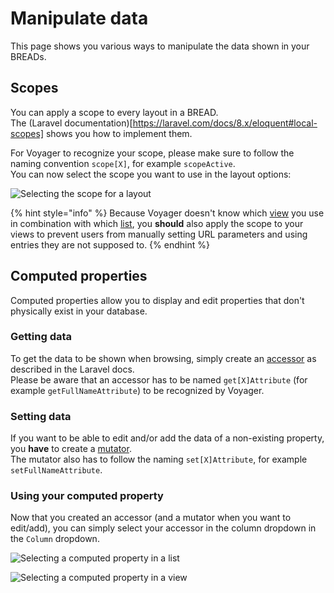 # Manipulate data

This page shows you various ways to manipulate the data shown in your BREADs.


## Scopes

You can apply a scope to every layout in a BREAD.  
The (Laravel documentation)[https://laravel.com/docs/8.x/eloquent#local-scopes] shows you how to implement them.

For Voyager to recognize your scope, please make sure to follow the naming convention `scope[X]`, for example `scopeActive`.  
You can now select the scope you want to use in the layout options:

![Selecting the scope for a layout](./.gitbook/assets/bread-builder/scope-select.png)

{% hint style="info" %}
Because Voyager doesn't know which [view](views.md) you use in combination with which [list](lists.md), you **should** also apply the scope to your views to prevent users from manually setting URL parameters and using entries they are not supposed to.
{% endhint %}

## Computed properties

Computed properties allow you to display and edit properties that don't physically exist in your database.  

### Getting data

To get the data to be shown when browsing, simply create an [accessor](https://laravel.com/docs/eloquent-mutators#defining-an-accessor) as described in the Laravel docs.  
Please be aware that an accessor has to be named `get[X]Attribute` (for example `getFullNameAttribute`) to be recognized by Voyager.

### Setting data

If you want to be able to edit and/or add the data of a non-existing property, you **have** to create a [mutator](https://laravel.com/docs/8.x/eloquent-mutators#defining-a-mutator).  
The mutator also has to follow the naming `set[X]Attribute`, for example `setFullNameAttribute`.

### Using your computed property

Now that you created an accessor (and a mutator when you want to edit/add), you can simply select your accessor in the column dropdown in the `Column` dropdown.

![Selecting a computed property in a list](./.gitbook/assets/bread-builder/computed-list.png)

![Selecting a computed property in a view](./.gitbook/assets/bread-builder/computed-view.png)